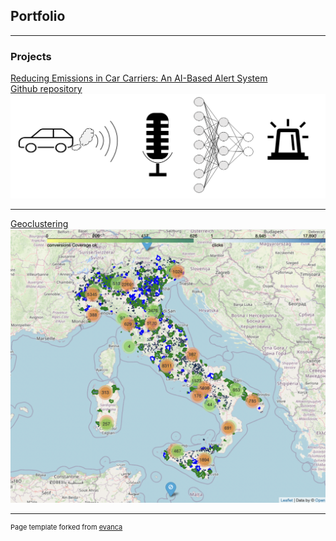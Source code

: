 ## Portfolio

---

### Projects

[Reducing Emissions in Car Carriers: An AI-Based Alert System](/sounds_classification.md) \
[Github repository](https://github.com/giacomo-lab/sounds_classification)
<img src="images/sound_classification/title_image_sound_classification.png?raw=true"/>

---

[Geoclustering](/sample_page.md)
<img src="images/map_geoclustering.png?raw=true"/>

---


<p style="font-size:11px">Page template forked from <a href="https://github.com/evanca/quick-portfolio">evanca</a></p>
<!-- Remove above link if you don't want to attibute -->
